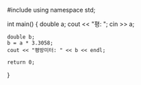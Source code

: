 #include <iostream>
using namespace std;

int main()
{
	double a;
	cout << "평: ";
	cin >> a;

	double b;
	b = a * 3.3058;
	cout << "평방미터: " << b << endl;

	return 0;
}